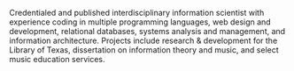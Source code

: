 Credentialed and published interdisciplinary information scientist with experience coding in multiple programming languages, web design and development, relational databases, systems analysis and management, and information architecture. Projects include research & development for the Library of Texas, dissertation on information theory and music, and select music education services.
<!---
SSimonPhd/SSimonPhd is a ✨ special ✨ repository because its `README.md` (this file) appears on your GitHub profile.
You can click the Preview link to take a look at your changes.
--->
